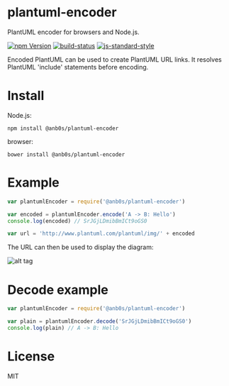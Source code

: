 # plantuml-encoder
PlantUML encoder for browsers and Node.js.

[![npm Version](https://img.shields.io/npm/v/@anb0s/plantuml-encoder.svg)](https://www.npmjs.com/package/@anb0s/plantuml-encoder) [![build-status](https://travis-ci.org/anb0s/plantuml-encoder.svg?branch=master)](https://travis-ci.org/anb0s/plantuml-encoder) [![js-standard-style](https://img.shields.io/badge/code%20style-standard-brightgreen.svg?style=flat)](https://github.com/feross/standard)

Encoded PlantUML can be used to create PlantUML URL links. It resolves PlantUML 'include' statements before encoding.

# Install

Node.js:

```
npm install @anb0s/plantuml-encoder
```

browser:

```
bower install @anb0s/plantuml-encoder
```

# Example

```javascript
var plantumlEncoder = require('@anb0s/plantuml-encoder')

var encoded = plantumlEncoder.encode('A -> B: Hello')
console.log(encoded) // SrJGjLDmibBmICt9oGS0

var url = 'http://www.plantuml.com/plantuml/img/' + encoded
```

The URL can then be used to display the diagram:

![alt tag](http://www.plantuml.com/plantuml/img/SrJGjLDmibBmICt9oGS0)

# Decode example

```javascript
var plantumlEncoder = require('@anb0s/plantuml-encoder')

var plain = plantumlEncoder.decode('SrJGjLDmibBmICt9oGS0')
console.log(plain) // A -> B: Hello

```

# License
MIT
